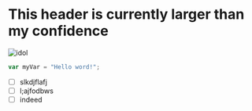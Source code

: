 # This header is currently larger than my confidence

![idol](https://github.com/user-attachments/assets/283546cc-be75-4e66-a895-798a374908f9)

``` javascript
var myVar = "Hello word!";
```

- [ ] slkdjflafj
- [ ] l;ajfodbws
- [ ] indeed
